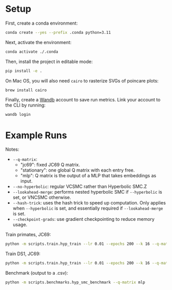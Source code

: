 # Setup

First, create a conda environment:

```bash
conda create --yes --prefix .conda python=3.11
```

Next, activate the environment:

```bash
conda activate ./.conda
```

Then, install the project in editable mode:

```bash
pip install -e .
```

On Mac OS, you will also need `cairo` to rasterize SVGs of poincare plots:

```bash
brew install cairo
```

Finally, create a [Wandb](https://wandb.ai) account to save run metrics. Link
your account to the CLI by running:

```bash
wandb login
```

# Example Runs

Notes:

- `--q-matrix`:
  - "jc69": fixed JC69 Q matrix.
  - "stationary": one global Q matrix with each entry free.
  - "mlp": Q matrix is the output of a MLP that takes embeddings as input.
- `--no-hyperbolic`: regular VCSMC rather than Hyperbolic SMC.Z
- `--lookahead-merge`: performs nested hyperbolic SMC if `--hyperbolic` is set,
  or VNCSMC otherwise.
- `--hash-trick`: uses the hash trick to speed up computation. Only applies when
  `--hyperbolic` is set, and essentially required if `--lookahead-merge` is set.
- `--checkpoint-grads`: use gradient checkpointing to reduce memory usage.

Train primates, JC69:

```bash
python -m scripts.train.hyp_train --lr 0.01 --epochs 200 --k 16 --q-matrix jc69 --lookahead-merge --hash-trick data/primates.phy
```

Train DS1, JC69:

```bash
python -m scripts.train.hyp_train --lr 0.01 --epochs 200 --k 16 --q-matrix jc69 --lookahead-merge --hash-trick --checkpoint-grads data/hohna/DS1.phy
```

Benchmark (output to a .csv):

```bash
python -m scripts.benchmarks.hyp_smc_benchmark --q-matrix mlp
```
